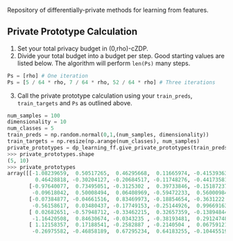 Repository of differentially-private methods for learning from features.


## Private Prototype Calculation
1. Set your total privacy budget in (0,rho)-cZDP.
2. Divide your total budget into a budget per step. Good starting values are listed below. The algorithm will perform `len(Ps)` many steps.

```python
Ps = [rho] # One iteration
Ps = [5 / 64 * rho, 7 / 64 * rho, 52 / 64 * rho] # Three iterations
```

3. Call the private prototype calculation using your `train_preds`, `train_targets` and `Ps` as outlined above.

```python
num_samples = 100
dimensionality = 10
num_classes = 5
train_preds = np.random.normal(0,1,(num_samples, dimensionality))
train_targets = np.resize(np.arange(num_classes), num_samples)
private_prototypes = dp_learning_ff.give_private_prototypes(train_preds, train_targets, Ps)
>>> private_prototypes.shape
(5, 10)
>>> private_prototypes
array([[-1.08239659,  0.50517265,  0.46295668,  0.11665974, -0.41539363,
         0.46428818, -0.30204127, -0.20684517, -0.11748276, -0.44173581],
       [-0.97640077,  0.73495051, -0.3125302 ,  0.39733846, -0.15187237,
        -0.09618042,  0.50008494,  0.06408969, -0.59472233,  0.56000984],
       [-0.07384877, -0.04661516,  0.83469973, -0.18854654, -0.3631222 ,
        -0.56158617,  0.03480437, -0.17749153, -0.25144926,  0.99669163],
       [ 0.02682651, -0.57948712, -0.33462215,  0.32657359, -0.13894844,
        -1.16420508,  0.84630674, -0.0343235 , -0.38193481,  0.29124748],
       [ 1.12158357,  0.17188541, -0.2582887 , -0.2140504 ,  0.06759121,
        -0.26975582, -0.46858189,  0.67295234,  0.64183255, -0.10445519]])
```